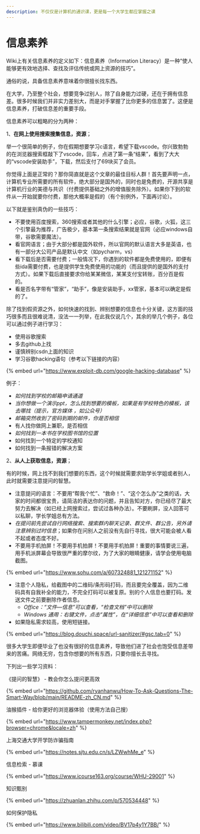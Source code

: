 ```yaml
---
description: 不仅仅是计算机的通识课，更是每一个大学生都应掌握之课
---
```


# 信息素养

Wiki上有关信息素养的定义如下：信息素养（Information Literacy）是一种“使人能够更有效地选择、查找及评估传统或网上资源的技巧”。

通俗的说，具备信息素养意味着你很擅长找东西。

在大学，乃至整个社会，想要竞争过别人，除了自身能力过硬，还在于拥有信息差。很多时候我们并非实力差别大，而是对手掌握了比你更多的信息罢了。这便是信息素养，打破信息差的重要手段。

信息素养可以粗略的分为两种：

1、**在网上使用搜索搜集信息，资源**；

举一个很简单的例子，你在假期想要学习c语言，希望下载vscode。你兴致勃勃的在浏览器搜索框敲下了vscode，回车，点进了第一条“结果”，看到了大大的“vscode安装助手”，下载，然后支付了69块买了会员。

你觉得上面是正常的？那你简直就是这个文章的最佳目标人群！首先要声明一点，计算机专业所需要的所有软件，绝大部分是国外的，同时也是免费的，开源共享是计算机行业的美德与共识（付费提供基础之外的增值服务除外）。如果你下到的软件从一开始就要你付费，那他大概率是假的（有个别例外，下面再讨论）。

以下就是鉴别真伪的一些技巧：

* 不要使用百度搜索，360搜索或者其他的什么引擎；必应，谷歌，火狐，这三个引擎最为推荐，广告极少，基本第一条搜索结果就是官网（必应windows自带，谷歌需要魔法）。
* 看官网语言；由于大部分都是国外软件，所以官网的默认语言大多是英语，也有一部分大公司产品是默认中文（如pycharm，vs）
* 看下载后是否需要付费；一般情况下，你遇到的软件都是免费使用的，即便有些ida需要付费，也是提供学生免费使用的功能的（而且提供的是国外的支付方式）。如果下载后直接要求你给某某微信，某某支付宝转账，百分百是假的。
* 看是否名字带有“管家”，“助手”，像是安装助手，xx管家，基本可以确定是假的了。

除了找到假资源之外，如何快速的找到、辨别想要的信息也十分关键，这方面的技巧很多而且很难说清，没法一一列举，在此我仅说几个，其余的举几个例子，各位可以通过例子进行学习：

* 使用谷歌搜索
* 多去github上找
* 谨慎辨别csdn上面的知识
* 学习谷歌hacking语句（参考以下链接的内容）

{% embed url="https://www.exploit-db.com/google-hacking-database" %}

例子：

* _如何找到学校的邮箱申请通道_
* _当你想做一个演示ppt，怎么找到想要的模板，如果是有学校特色的模板，该去哪找（提示，官方媒体 ，如公众号）_
* _邮箱突然收到了密码到期的邮件，你是否相信_
* 有人找你做网上兼职，是否相信
* _如何找到一本书在学校图书馆的位置_
* 如何找到一个特定的学校通知
* 如何找到一条报错的解决方案

2、**从人上获取信息，资源**；

有的时候，网上找不到我们想要的东西，这个时候就需要求助学长学姐或者别人，此时就需要注意提问的智慧。

* 注意提问的语言：不要用“帮我个忙”、“救命！”、“这个怎么办”之类的话，大家的时间都很宝贵，请简洁的表达你的问题，并且告知对方，你已经尽了最大努力去解决（如已经上网搜索过，尝试过各种办法）。不要刷屏，没人回答可以私聊，学长学姐总有方法。
* _在提问前先尝试自行网络搜索、搜索群内聊天记录、群文件、群公告，另外请注意辨别过时信息_；如果你在问别人之前没有先自行寻找，很大可能会被人看不起或者态度不好。
* 不要用手机拍屏！不要用手机拍屏！不要用手机拍屏！重要的事情要说三遍，用手机派屏幕会导致很严重的摩尔纹，为了大家的眼睛健康，请学会使用电脑截图。

{% embed url="https://www.sohu.com/a/607324881_121271152" %}

* 注意个人隐私，给截图中的二维码/条形码打码，而且要完全覆盖，因为二维码具有自我补全的能力，不完全打码可以被复原。别的个人信息也要打码。发送文件之前要删除作者信息。
  * _Office：“文件—信息”可以查看，“检查文档”中可以删除_
  * _Windows 通用：右键文件，点击“属性”，在“详细信息”中可以查看和删除_
* 如果隐私需求较高，使用短链接。

{% embed url="https://blog.douchi.space/url-sanitizer/#gsc.tab=0" %}

很多大学生即便毕业了也没有很好的信息素养，导致他们进了社会也饱受信息差带来的苦痛。网络无穷，包含你想要的所有东西，只要你擅长去寻找。

下列出一些学习资料：

《提问的智慧》 - 教会你怎么提问更高效

{% embed url="https://github.com/ryanhanwu/How-To-Ask-Questions-The-Smart-Way/blob/main/README-zh_CN.md" %}

油猴插件 - 给你更好的浏览器体验（使用方法自己搜）

{% embed url="https://www.tampermonkey.net/index.php?browser=chrome&locale=zh" %}

上海交通大学开学防诈骗指南

{% embed url="https://notes.sjtu.edu.cn/s/LZWwhMe_e" %}

信息检索 - 慕课

{% embed url="https://www.icourse163.org/course/WHU-29001" %}

知识甄别

{% embed url="https://zhuanlan.zhihu.com/p/570534448" %}

如何保护隐私

{% embed url="https://www.bilibili.com/video/BV17p4y1Y7BB/" %}
